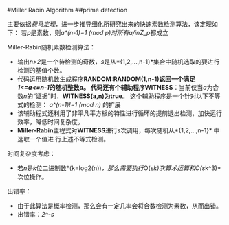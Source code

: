 #Miller Rabin Algorithm
##prime detection

主要依据*费马定理*，进一步推导细化所研究出来的快速素数检测算法，该定理如下：
  若*p*是素数，则*a^(n-1)=1 (mod p)*对所有*a/inZ_p*都成立
 
Miller-Rabin随机素数检测算法：
* 输出*n>2*是一个待检测的奇数，*s*是从*{1,2,...,n-1}*集合中随机选取的要进行检测的基值个数。
* 代码运用随机数生成程序**RANDOM:RANDOM(1,n-1)**返回一个满足*1<=a<=n-1*的随机整数*a*。
  代码还有个辅助程序**WITNESS**：当前仅当*a*为合数*n*的“证据”时，**WITNESS(a,n)**为**true**。
  这个辅助程序是一个针对以下不等式的检测：
    *a^(n-1)!=1 (mod n)*
  的扩展
* 该辅助程式还利用了非平凡平方根的特性进行循环的提前退出检测，加快运行效率，降低时间复杂度。
* **Miller-Rabin**主程式对**WITNESS**进行*s*次调用，每次随机从*{1,2,...,n-1}* 中选取一个值进
  行上述不等式检测。
 
时间复杂度考虑：
* 若*n*是*k*位二进制数*(k=log2(n))*，那么需要执行*O(s*k)*次算术运算和*O(s*k^3)*次位操作。
 
出错率：
* 由于此算法是概率检测，那么会有一定几率会将合数检测为素数，从而出错。
* 出错率：*2^-s*
